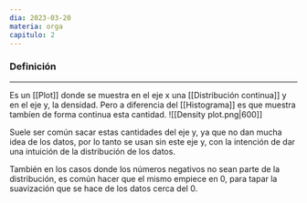 ```yaml
---
dia: 2023-03-20
materia: orga
capitulo: 2
---
```

### Definición
---
Es un [[Plot]] donde se muestra en el eje x una [[Distribución continua]] y en el eje y, la densidad. Pero a diferencia del [[Histograma]] es que muestra tambíen de forma continua esta cantidad.
![[Density plot.png|600]]

Suele ser común sacar estas cantidades del eje y, ya que no dan mucha idea de los datos, por lo tanto se usan sin este eje y, con la intención de dar una intuición de la distribución de los datos.

También en los casos donde los números negativos no sean parte de la distribución, es común hacer que el mismo empiece en 0, para tapar la suavización que se hace de los datos cerca del 0.